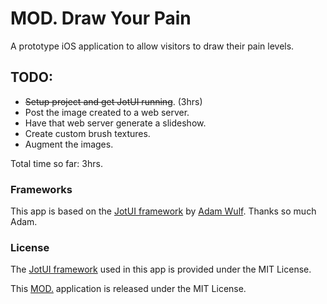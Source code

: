 # MOD. Draw Your Pain

A prototype iOS application to allow visitors to draw their pain levels.

## TODO:

* ~~Setup project and get JotUI running~~. (3hrs)
* Post the image created to a web server.
* Have that web server generate a slideshow.
* Create custom brush textures.
* Augment the images.

Total time so far: 3hrs.

### Frameworks
This app is based on the [JotUI framework](https://github.com/adamwulf/JotUI) by [Adam Wulf](http://twitter.com/adamwulf). Thanks so much Adam.


### License
The [JotUI framework](https://github.com/adamwulf/JotUI) used in this app is provided under the MIT License.

This [MOD.](https://mod.org.au) application is released under the MIT License.
